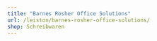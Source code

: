 ```yaml
---
title: "Barnes Rosher Office Solutions"
url: /leiston/barnes-rosher-office-solutions/
shop: Schreibwaren
---
```


